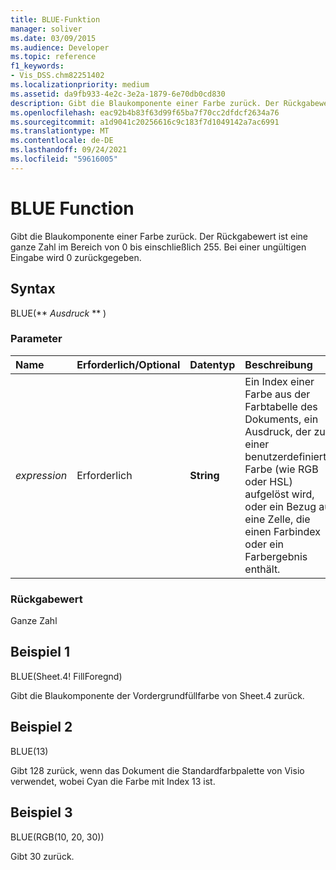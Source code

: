 ```yaml
---
title: BLUE-Funktion
manager: soliver
ms.date: 03/09/2015
ms.audience: Developer
ms.topic: reference
f1_keywords:
- Vis_DSS.chm82251402
ms.localizationpriority: medium
ms.assetid: da9fb933-4e2c-3e2a-1879-6e70db0cd830
description: Gibt die Blaukomponente einer Farbe zurück. Der Rückgabewert ist eine ganze Zahl im Bereich von 0 bis einschließlich 255. Bei einer ungültigen Eingabe wird 0 zurückgegeben.
ms.openlocfilehash: eac92b4b83f63d99f65ba7f70cc2dfdcf2634a76
ms.sourcegitcommit: a1d9041c20256616c9c183f7d1049142a7ac6991
ms.translationtype: MT
ms.contentlocale: de-DE
ms.lasthandoff: 09/24/2021
ms.locfileid: "59616005"
---
```

# <a name="blue-function"></a>BLUE Function

Gibt die Blaukomponente einer Farbe zurück. Der Rückgabewert ist eine ganze Zahl im Bereich von 0 bis einschließlich 255. Bei einer ungültigen Eingabe wird 0 zurückgegeben.
  
## <a name="syntax"></a>Syntax

BLUE(** *Ausdruck* ** ) 
  
### <a name="parameters"></a>Parameter

|**Name**|**Erforderlich/Optional**|**Datentyp**|**Beschreibung**|
|:-----|:-----|:-----|:-----|
| _expression_ <br/> |Erforderlich  <br/> |**String** <br/> |Ein Index einer Farbe aus der Farbtabelle des Dokuments, ein Ausdruck, der zu einer benutzerdefinierten Farbe (wie RGB oder HSL) aufgelöst wird, oder ein Bezug auf eine Zelle, die einen Farbindex oder ein Farbergebnis enthält.  <br/> |
   
### <a name="return-value"></a>Rückgabewert

Ganze Zahl
  
## <a name="example-1"></a>Beispiel 1

BLUE(Sheet.4! FillForegnd)
  
Gibt die Blaukomponente der Vordergrundfüllfarbe von Sheet.4 zurück.
  
## <a name="example-2"></a>Beispiel 2

BLUE(13)
  
Gibt 128 zurück, wenn das Dokument die Standardfarbpalette von Visio verwendet, wobei Cyan die Farbe mit Index 13 ist.
  
## <a name="example-3"></a>Beispiel 3

BLUE(RGB(10, 20, 30))
  
Gibt 30 zurück.
  

